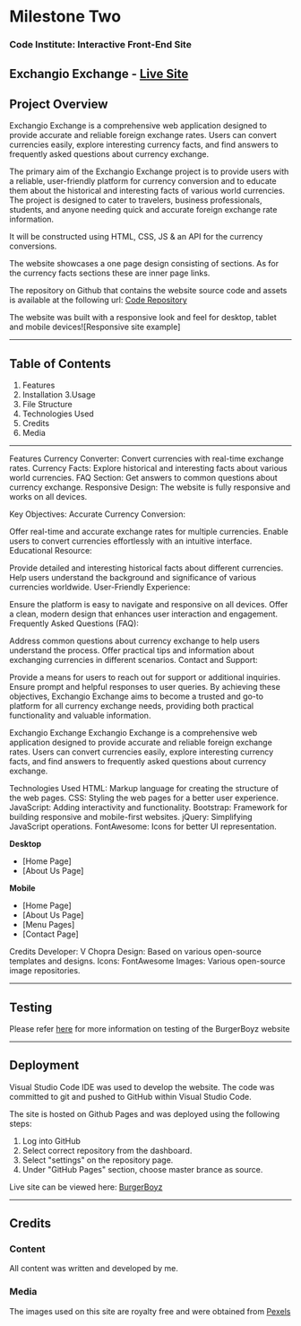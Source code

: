 # Milestone Two

### Code Institute: Interactive Front-End Site



## Exchangio Exchange - [Live Site](https://vchopra86.github.io/ExchangioExchange-milestone-project-two//)

## Project Overview
Exchangio Exchange is a comprehensive web application designed to provide accurate and reliable foreign exchange rates. Users can convert currencies easily, explore interesting currency facts, and find answers to frequently asked questions about currency exchange.

The primary aim of the Exchangio Exchange project is to provide users with a reliable, user-friendly platform for currency conversion and to educate them about the historical and interesting facts of various world currencies. The project is designed to cater to travelers, business professionals, students, and anyone needing quick and accurate foreign exchange rate information.

It will be constructed using HTML, CSS, JS & an API for the currency  conversions.

The website showcases a one page design consisting of sections. As for the currency facts sections these are inner page links.

The repository on Github that contains the website source code and assets is available at the following url: [Code Repository](https://github.com/VCHOPRA86/ExchangioExchange-milestone-project-two)

The website was built with a responsive look and feel for desktop, tablet and mobile devices![Responsive site example]

 - - - - 
## Table of Contents

1. Features
2. Installation
3.Usage
4. File Structure
5. Technologies Used
6. Credits
7. Media
 - - - -

Features
Currency Converter: Convert currencies with real-time exchange rates.
Currency Facts: Explore historical and interesting facts about various world currencies.
FAQ Section: Get answers to common questions about currency exchange.
Responsive Design: The website is fully responsive and works on all devices.

Key Objectives:
Accurate Currency Conversion:

Offer real-time and accurate exchange rates for multiple currencies.
Enable users to convert currencies effortlessly with an intuitive interface.
Educational Resource:

Provide detailed and interesting historical facts about different currencies.
Help users understand the background and significance of various currencies worldwide.
User-Friendly Experience:

Ensure the platform is easy to navigate and responsive on all devices.
Offer a clean, modern design that enhances user interaction and engagement.
Frequently Asked Questions (FAQ):

Address common questions about currency exchange to help users understand the process.
Offer practical tips and information about exchanging currencies in different scenarios.
Contact and Support:

Provide a means for users to reach out for support or additional inquiries.
Ensure prompt and helpful responses to user queries.
By achieving these objectives, Exchangio Exchange aims to become a trusted and go-to platform for all currency exchange needs, providing both practical functionality and valuable information.

Exchangio Exchange
Exchangio Exchange is a comprehensive web application designed to provide accurate and reliable foreign exchange rates. Users can convert currencies easily, explore interesting currency facts, and find answers to frequently asked questions about currency exchange.

 Technologies Used
HTML: Markup language for creating the structure of the web pages.
CSS: Styling the web pages for a better user experience.
JavaScript: Adding interactivity and functionality.
Bootstrap: Framework for building responsive and mobile-first websites.
jQuery: Simplifying JavaScript operations.
FontAwesome: Icons for better UI representation.


**Desktop**

* [Home Page]
* [About Us Page]


**Mobile**

* [Home Page]
* [About Us Page]
* [Menu Pages]
* [Contact Page]


Credits
Developer: V Chopra
Design: Based on various open-source templates and designs.
Icons: FontAwesome
Images: Various open-source image repositories.


 - - - - 


## Testing

Please refer [here](TESTING.md) for more information on testing of the BurgerBoyz website

 - - - - 

## Deployment
Visual Studio Code IDE was used to develop the website. The code was committed to git and pushed to GitHub within Visual Studio Code.

The site is hosted on Github Pages and was deployed using the following steps:

1. Log into GitHub
2. Select correct repository from the dashboard.
3. Select "settings" on the repository page.
4. Under "GitHub Pages" section, choose master brance as source.

Live site can be viewed here: [BurgerBoyz](https://vchopra86.github.io/BurgerBoyz-milestone-project-one/)



 - - - - 

## Credits

### Content
All content was written and developed by me.


### Media
The images used on this site are royalty free and were obtained from [Pexels](https://www.pexels.com/)